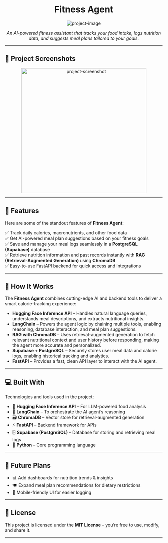 <h1 align="center" id="title">Fitness Agent</h1>

<p align="center">
  <img src="https://socialify.git.ci/RoomTempratureWater/calorie-tracker/image?custom_description=Fitness+Agent+which+tracks++your+food+intake+and+suggest+meal+plans+according+to+your+fitness+goals%21&custom_language=Python&description=1&font=Inter&language=1&name=1&owner=1&pattern=Transparent&theme=Auto" alt="project-image">
</p>

<p align="center">
  <em>An AI-powered fitness assistant that tracks your food intake, logs nutrition data, and suggests meal plans tailored to your goals.</em>
</p>

---

<h2>📸 Project Screenshots</h2>

<p align="center">
  <img src="https://github.com/user-attachments/assets/79abea13-50e7-4505-b2b5-325c7ec028ae" alt="project-screenshot" width="400">
</p>

---

<h2>🧐 Features</h2>

Here are some of the standout features of **Fitness Agent**:

✅ Track daily calories, macronutrients, and other food data  
✅ Get AI-powered meal plan suggestions based on your fitness goals  
✅ Save and manage your meal logs seamlessly in a **PostgreSQL (Supabase)** database  
✅ Retrieve nutrition information and past records instantly with **RAG (Retrieval-Augmented Generation)** using **ChromaDB**  
✅ Easy-to-use FastAPI backend for quick access and integrations  

---

<h2>🤖 How It Works</h2>

The **Fitness Agent** combines cutting-edge AI and backend tools to deliver a smart calorie-tracking experience:

- **Hugging Face Inference API** – Handles natural language queries, understands meal descriptions, and extracts nutritional insights.  
- **LangChain** – Powers the agent logic by chaining multiple tools, enabling reasoning, database interaction, and meal plan suggestions.  
- **RAG with ChromaDB** – Uses retrieval-augmented generation to fetch relevant nutritional context and user history before responding, making the agent more accurate and personalized.  
- **Supabase + PostgreSQL** – Securely stores user meal data and calorie logs, enabling historical tracking and analytics.  
- **FastAPI** – Provides a fast, clean API layer to interact with the AI agent.

---

<h2>💻 Built With</h2>

Technologies and tools used in the project:

- 🧠 **Hugging Face Inference API** – For LLM-powered food analysis  
- 🔗 **LangChain** – To orchestrate the AI agent’s reasoning  
- 🗃 **ChromaDB** – Vector store for retrieval-augmented generation  
- ⚡ **FastAPI** – Backend framework for APIs  
- 🗄 **Supabase (PostgreSQL)** – Database for storing and retrieving meal logs  
- 🐍 **Python** – Core programming language  

---

<h2>🚀 Future Plans</h2>

- 📊 Add dashboards for nutrition trends & insights  
- 🍽 Expand meal plan recommendations for dietary restrictions  
- 📱 Mobile-friendly UI for easier logging  

---

<h2>📜 License</h2>

This project is licensed under the **MIT License** – you’re free to use, modify, and share it.

---
